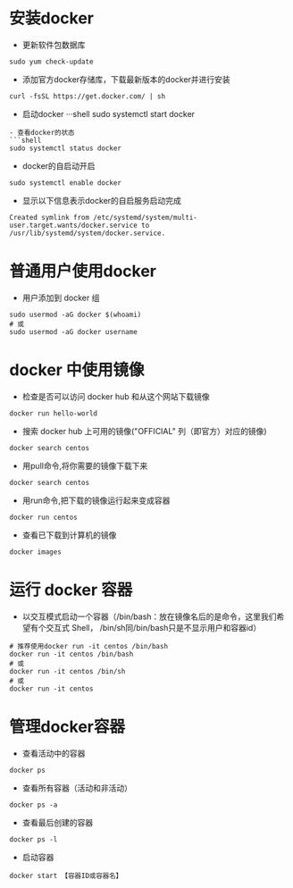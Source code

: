 # 安装docker
- 更新软件包数据库
```shell
sudo yum check-update
```
- 添加官方docker存储库，下载最新版本的docker并进行安装
```shell
curl -fsSL https://get.docker.com/ | sh
```
- 启动docker
···shell
sudo systemctl start docker
```
- 查看docker的状态
```shell
sudo systemctl status docker
```
- docker的自启动开启
```shell
sudo systemctl enable docker
```
- 显示以下信息表示docker的自启服务启动完成
```shell
Created symlink from /etc/systemd/system/multi-user.target.wants/docker.service to /usr/lib/systemd/system/docker.service.
```
# 普通用户使用docker
- 用户添加到 docker 组
```shell
sudo usermod -aG docker $(whoami)
# 或
sudo usermod -aG docker username
```
# docker 中使用镜像
- 检查是否可以访问 docker hub 和从这个网站下载镜像
```shell
docker run hello-world
```
- 搜索 docker hub 上可用的镜像("OFFICIAL" 列（即官方）对应的镜像)
```shell
docker search centos
```
- 用pull命令,将你需要的镜像下载下来
```shell
docker search centos
```
- 用run命令,把下载的镜像运行起来变成容器
```shell
docker run centos
```
- 查看已下载到计算机的镜像
```shell
docker images
```
# 运行 docker 容器
- 以交互模式启动一个容器（/bin/bash：放在镜像名后的是命令，这里我们希望有个交互式 Shell， /bin/sh同/bin/bash只是不显示用户和容器id）
```shell
# 推荐使用docker run -it centos /bin/bash
docker run -it centos /bin/bash
# 或
docker run -it centos /bin/sh
# 或
docker run -it centos
```
# 管理docker容器
- 查看活动中的容器
```shell
docker ps
```
- 查看所有容器（活动和非活动）
```shell
docker ps -a
```
- 查看最后创建的容器
```shell
docker ps -l
```
- 启动容器
```shell
docker start 【容器ID或容器名】
```

